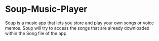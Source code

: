 # Soup-Music-Player


Soup is a music app that lets you store and play your own songs or voice memos. 
Soup will try to access the songs that are already downloaded within the Song file of the app. 

 








